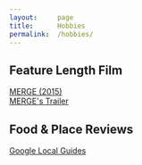 ```yaml
---
layout:     page
title:      Hobbies
permalink:  /hobbies/
---
```


## Feature Length Film
[MERGE (2015)](https://vimeo.com/161462112)  
[MERGE's Trailer](https://vimeo.com/145584620)

## Food & Place Reviews
[Google Local Guides](https://www.google.com/maps/contrib/115720578588500608700/photos/@19.7389287,-30.2482824,3z/data=!4m3!8m2!3m1!1e1)  





